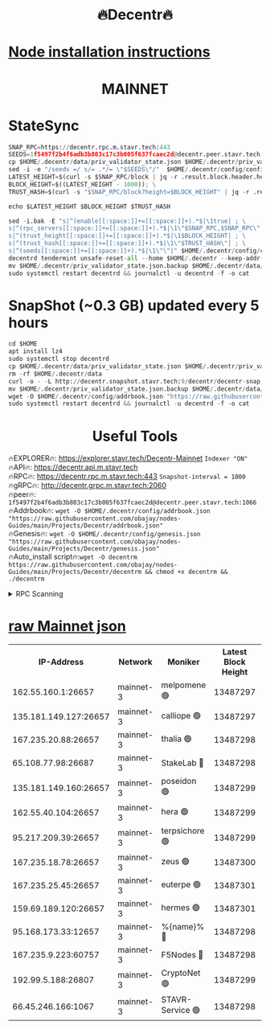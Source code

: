 <h1 align="center"> 🔥Decentr🔥</h1>

[Node installation instructions](https://github.com/obajay/nodes-Guides/tree/main/Projects/Decentr)
=
<h1 align="center"> MAINNET</h1>

# StateSync
```python
SNAP_RPC=https://decentr.rpc.m.stavr.tech:443
SEEDS=1f5497f2b4f6adb3b803c17c3b005f637fcaec2d@decentr.peer.stavr.tech:1066
cp $HOME/.decentr/data/priv_validator_state.json $HOME/.decentr/priv_validator_state.json.backup
sed -i -e "/seeds =/ s/= .*/= \"$SEEDS\"/"  $HOME/.decentr/config/config.toml
LATEST_HEIGHT=$(curl -s $SNAP_RPC/block | jq -r .result.block.header.height); \
BLOCK_HEIGHT=$((LATEST_HEIGHT - 1000)); \
TRUST_HASH=$(curl -s "$SNAP_RPC/block?height=$BLOCK_HEIGHT" | jq -r .result.block_id.hash)

echo $LATEST_HEIGHT $BLOCK_HEIGHT $TRUST_HASH

sed -i.bak -E "s|^(enable[[:space:]]+=[[:space:]]+).*$|\1true| ; \
s|^(rpc_servers[[:space:]]+=[[:space:]]+).*$|\1\"$SNAP_RPC,$SNAP_RPC\"| ; \
s|^(trust_height[[:space:]]+=[[:space:]]+).*$|\1$BLOCK_HEIGHT| ; \
s|^(trust_hash[[:space:]]+=[[:space:]]+).*$|\1\"$TRUST_HASH\"| ; \
s|^(seeds[[:space:]]+=[[:space:]]+).*$|\1\"\"|" $HOME/.decentr/config/config.toml
decentrd tendermint unsafe-reset-all --home $HOME/.decentr --keep-addr-book
mv $HOME/.decentr/priv_validator_state.json.backup $HOME/.decentr/data/priv_validator_state.json
sudo systemctl restart decentrd && journalctl -u decentrd -f -o cat
```
# SnapShot (~0.3 GB) updated every 5 hours
```python
cd $HOME
apt install lz4
sudo systemctl stop decentrd
cp $HOME/.decentr/data/priv_validator_state.json $HOME/.decentr/priv_validator_state.json.backup
rm -rf $HOME/.decentr/data
curl -o - -L http://decentr.snapshot.stavr.tech:9/decentr/decentr-snap.tar.lz4 | lz4 -c -d - | tar -x -C $HOME/.decentr --strip-components 2
mv $HOME/.decentr/priv_validator_state.json.backup $HOME/.decentr/data/priv_validator_state.json
wget -O $HOME/.decentr/config/addrbook.json "https://raw.githubusercontent.com/obajay/nodes-Guides/main/Projects/Decentr/addrbook.json"
sudo systemctl restart decentrd && journalctl -u decentrd -f -o cat
```

 <h1 align="center"> Useful Tools</h1>

🔥EXPLORER🔥:     https://explorer.stavr.tech/Decentr-Mainnet        `Indexer "ON"` \
🔥API🔥:          https://decentr.api.m.stavr.tech \
🔥RPC🔥:          https://decentr.rpc.m.stavr.tech:443              `Snapshot-interval = 1000` \
🔥gRPC🔥:         http://decentr.grpc.m.stavr.tech:2060 \
🔥peer🔥:         `1f5497f2b4f6adb3b803c17c3b005f637fcaec2d@decentr.peer.stavr.tech:1066` \
🔥Addrbook🔥:  `wget -O $HOME/.decentr/config/addrbook.json "https://raw.githubusercontent.com/obajay/nodes-Guides/main/Projects/Decentr/addrbook.json"` \
🔥Genesis🔥:  `wget -O $HOME/.decentr/config/genesis.json "https://raw.githubusercontent.com/obajay/nodes-Guides/main/Projects/Decentr/genesis.json"` \
🔥Auto_install script🔥:`wget -O decentrm https://raw.githubusercontent.com/obajay/nodes-Guides/main/Projects/Decentr/decentrm && chmod +x decentrm && ./decentrm`

<details>
<summary>RPC Scanning</summary>

<h2 align="center"> We scan nodes in real time every 4 hours. And we provide the final result of RPC endpoints.
We cannot influence the operation of these nodes in any way. </h2>


```python
If Voting Power is higher than 0 --> then the Node is a validator of the network and may be subject to attack and be a potential threat to the chain.
```
```python
We marked such validators with a red symbol
```

</details>

[raw Mainnet json](https://rpc-check.decentrm.stavr.tech/decentrm/rpc-decentrm-result.json)
=



<table><tr><th>IP-Address</th><th>Network</th><th>Moniker</th><th>Latest Block Height</th><th>Earliest Block Height</th><th>Catching Up</th><th>Tx Index</th><th>Voting Power</th><th>Scan Time</th></tr><tr><td>162.55.160.1:26657</td><td>mainnet-3</td><td>melpomene 🟢</td><td>13487297</td><td>1688950</td><td>False</td><td>on</td><td>0</td><td>2024-03-25T20:10:55.645921647UTC</td></tr><tr><td>135.181.149.127:26657</td><td>mainnet-3</td><td>calliope 🟢</td><td>13487297</td><td>1688950</td><td>False</td><td>on</td><td>0</td><td>2024-03-25T20:11:00.037547689UTC</td></tr><tr><td>167.235.20.88:26657</td><td>mainnet-3</td><td>thalia 🟢</td><td>13487298</td><td>1688950</td><td>False</td><td>on</td><td>0</td><td>2024-03-25T20:11:03.282810807UTC</td></tr><tr><td>65.108.77.98:26687</td><td>mainnet-3</td><td>StakeLab 🔴</td><td>13487298</td><td>1688950</td><td>False</td><td>on</td><td>5453035</td><td>2024-03-25T20:11:03.578596204UTC</td></tr><tr><td>135.181.149.160:26657</td><td>mainnet-3</td><td>poseidon 🟢</td><td>13487299</td><td>1688950</td><td>False</td><td>on</td><td>0</td><td>2024-03-25T20:11:06.540793503UTC</td></tr><tr><td>162.55.40.104:26657</td><td>mainnet-3</td><td>hera 🟢</td><td>13487299</td><td>1688950</td><td>False</td><td>on</td><td>0</td><td>2024-03-25T20:11:06.752128952UTC</td></tr><tr><td>95.217.209.39:26657</td><td>mainnet-3</td><td>terpsichore 🟢</td><td>13487299</td><td>1688950</td><td>False</td><td>on</td><td>0</td><td>2024-03-25T20:11:11.172960615UTC</td></tr><tr><td>167.235.18.78:26657</td><td>mainnet-3</td><td>zeus 🟢</td><td>13487300</td><td>1688950</td><td>False</td><td>on</td><td>0</td><td>2024-03-25T20:11:15.457833982UTC</td></tr><tr><td>167.235.25.45:26657</td><td>mainnet-3</td><td>euterpe 🟢</td><td>13487301</td><td>1688950</td><td>False</td><td>on</td><td>0</td><td>2024-03-25T20:11:17.750475275UTC</td></tr><tr><td>159.69.189.120:26657</td><td>mainnet-3</td><td>hermes 🟢</td><td>13487301</td><td>1688950</td><td>False</td><td>on</td><td>0</td><td>2024-03-25T20:11:19.992678871UTC</td></tr><tr><td>95.168.173.33:12657</td><td>mainnet-3</td><td>%{name}% 🔴</td><td>13487298</td><td>8964001</td><td>False</td><td>on</td><td>4280941</td><td>2024-03-25T20:11:00.824586345UTC</td></tr><tr><td>167.235.9.223:60757</td><td>mainnet-3</td><td>F5Nodes 🔴</td><td>13487298</td><td>12380001</td><td>False</td><td>off</td><td>562</td><td>2024-03-25T20:11:01.048349553UTC</td></tr><tr><td>192.99.5.188:26807</td><td>mainnet-3</td><td>CryptoNet 🟢</td><td>13487299</td><td>13242001</td><td>False</td><td>on</td><td>0</td><td>2024-03-25T20:11:06.234758753UTC</td></tr><tr><td>66.45.246.166:1067</td><td>mainnet-3</td><td>STAVR-Service 🟢</td><td>13487298</td><td>13486001</td><td>False</td><td>on</td><td>0</td><td>2024-03-25T20:11:00.572617525UTC</td></tr></table>
